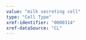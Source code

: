 ```yaml
---
value: "milk secreting cell"
type: "Cell Type"
xref-identifier: "0000314"
xref-dataSource: "CL"
---
```

